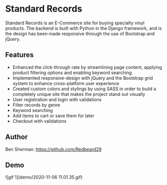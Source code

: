 # Standard Records
Standard Records is an E-Commerce site for buying specialty vinyl products.
The backend is built with Python in the Django framework, and is the design has been made responsive through the use of Bootstrap and jQuery. 

## Features
* Enhanced the click-through rate by streamlining page content, applying product filtering options and enabling keyword searching 
* Implemented responsive-design with jQuery and the Bootstrap grid system to enhance cross-platform user experience 
* Created custom colors and stylings by using SASS in order to build a completely unique site that makes the project stand out visually 
* User registration and login with validations 
* Filter records by genre 
* Keyword searching
* Add items to cart or save them for later
* Checkout with validations

## Author
Ben Sherman:
https://github.com/Redbeard29

## Demo
![gif 1](demo/2020-11-06 11.01.35.gif)
